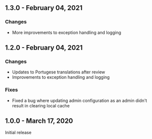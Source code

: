## 1.3.0 - February 04, 2021

### Changes
- More improvements to exception handling and logging

## 1.2.0 - February 04, 2021

### Changes
- Updates to Portugese translations after review
- Improvements to exception handling and logging

### Fixes
- Fixed a bug where updating admin configuration as an admin didn&#x27;t result in clearing local cache

## 1.0.0 - March 17, 2020
Initial release